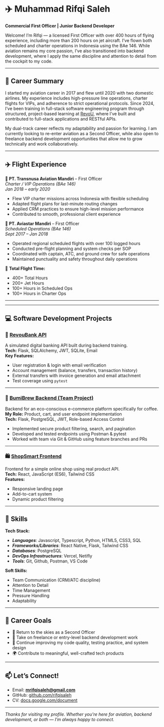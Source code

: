 # ✈️ Muhammad Rifqi Saleh

**Commercial First Officer | Junior Backend Developer**

Welcome! I’m Rifqi — a licensed First Officer with over 400 hours of flying experience, including more than 200 hours on jet aircraft. I’ve flown both scheduled and charter operations in Indonesia using the BAe 146. While aviation remains my core passion, I’ve also transitioned into backend development, where I apply the same discipline and attention to detail from the cockpit to my code.

---

## 🧭 Career Summary

I started my aviation career in 2017 and flew until 2020 with two domestic airlines. My experience includes high-pressure line operations, charter flights for VIPs, and adherence to strict operational protocols. Since 2024, I’ve been training in full-stack software engineering program through structured, project-based learning at [RevoU](https://revou.co/), where I’ve built and contributed to full-stack applications and RESTful APIs.

My dual-track career reflects my adaptability and passion for learning. I am currently looking to re-enter aviation as a Second Officer, while also open to freelance backend development opportunities that allow me to grow technically and work collaboratively.

---

## ✈️ Flight Experience

**🛬 PT. Transnusa Aviation Mandiri** – First Officer  
*Charter / VIP Operations (BAe 146)*  
*Jan 2018 – early 2020*  
- Flew VIP charter missions across Indonesia with flexible scheduling  
- Adapted flight plans for last-minute routing changes  
- Applied CRM practices to ensure high-level mission performance  
- Contributed to smooth, professional client experience  

**🛫 PT. Aviastar Mandiri** – First Officer  
*Scheduled Operations (BAe 146)*  
*Sept 2017 – Jan 2018*  
- Operated regional scheduled flights with over 100 logged hours  
- Conducted pre-flight planning and system checks per SOP  
- Coordinated with captain, ATC, and ground crew for safe operations  
- Maintained punctuality and safety throughout daily operations  

🧮 **Total Flight Time:**  
- 400+ Total Hours  
- 200+ Jet Hours  
- 100+ Hours in Scheduled Ops  
- 100+ Hours in Charter Ops

---
---
## 💻 Software Development Projects

### 🏦 [RevouBank API](https://github.com/rifqisaleh/revoubank_deploy-mrs-)
A simulated digital banking API built during backend training.  
**Tech:** Flask, SQLAlchemy, JWT, SQLite, Email  
**Key Features:**
- User registration & login with email verification
- Account management (balance, transfers, transaction history)
- External transfers with invoice generation and email attachment
- Test coverage using `pytest`

---

### 🌱 [BumiBrew Backend (Team Project)](https://github.com/atfdeenk/FSSE_Oct24_GroupC_GFP_Backend)
Backend for an eco-conscious e-commerce platform specifically for coffee.  
**My Role:** Product, cart, and user endpoint implementation  
**Tech:** Flask, PostgreSQL, JWT, Role-based Access Control  
- Implemented secure product filtering, search, and pagination  
- Developed and tested endpoints using Postman & pytest  
- Worked with team via Git & GitHub using feature branches and PRs

---

### 🛍️ [ShopSmart Frontend](https://github.com/rifqisaleh/shopsmart-rifqi)
Frontend for a simple online shop using real product API.  
**Tech:** React, JavaScript (ES6), Tailwind CSS  
**Features:**  
- Responsive landing page  
- Add-to-cart system  
- Dynamic product filtering

---

## 🔧 Skills

**Tech Stack:**  
- ***Languages***: Javascript, Typescript, Python, HTML5, CSS3, SQL
- ***Frameworks/Libraries***: React Native, Flask, Tailwind CSS
- ***Databases***: PostgreSQL
- ***DevOps Infrastructures***: Vercel, Netifly
- ***Tools***: Git, Github, Postman, VS Code


**Soft Skills:**  
- Team Communication (CRM/ATC discipline)  
- Attention to Detail  
- Time Management  
- Pressure Handling  
- Adaptability

---

## 🎯 Career Goals

- 📌 Return to the skies as a Second Officer  
- 💼 Take on freelance or entry-level backend development work  
- 🧠 Continue improving my code quality, testing practice, and system design  
- 🌍 Contribute to meaningful, well-crafted tech products

---

## 📫 Let’s Connect!

- Email: **mrifqisaleh@gmail.com**  
- GitHub: [github.com/rifqisaleh](https://github.com/rifqisaleh)  
- CV: [docs.google.com/document](https://docs.google.com/document/d/1aXDlfwAsNB0qrfufDoU6owV4R6AhtVv-NHZHEkTZw70/edit?tab=t.0)

---

*Thanks for visiting my profile. Whether you're here for aviation, backend development, or both — I’m always happy to connect.*
